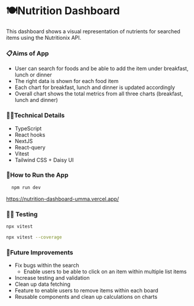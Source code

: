 # 🍽️Nutrition Dashboard

This dashboard shows a visual representation of nutrients for searched items using the Nutritionix API.

### 📋Aims of App

- User can search for foods and be able to add the item under breakfast, lunch or dinner
- The right data is shown for each food item
- Each chart for breakfast, lunch and dinner is updated accordingly
- Overall chart shows the total metrics from all three charts (breakfast, lunch and dinner)

### 👩‍💻Technical Details

- TypeScript
- React hooks
- NextJS
- React-query
- Vitest
- Tailwind CSS + Daisy UI

### 🔧How to Run the App

```bash
  npm run dev
```

https://nutrition-dashboard-umma.vercel.app/

### 🕵️‍♀️ Testing

```bash
npx vitest

npx vitest --coverage
```

### 💭Future Improvements

- Fix bugs within the search
  - Enable users to be able to click on an item within multiple list items
- Increase testing and validation
- Clean up data fetching
- Feature to enable users to remove items within each board
- Reusable components and clean up calculations on charts
